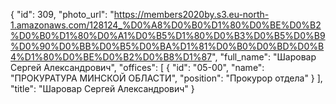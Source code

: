 {
    "id": 309,
    "photo_url": "https://members2020by.s3.eu-north-1.amazonaws.com/128124_%D0%A8%D0%B0%D1%80%D0%BE%D0%B2%D0%B0%D1%80%D0%A1%D0%B5%D1%80%D0%B3%D0%B5%D0%B9%D0%90%D0%BB%D0%B5%D0%BA%D1%81%D0%B0%D0%BD%D0%B4%D1%80%D0%BE%D0%B2%D0%B8%D1%87",
    "full_name": "Шаровар Сергей Александрович",
    "offices": [
        {
            "id": "05-00",
            "name": "ПРОКУРАТУРА МИНСКОЙ ОБЛАСТИ",
            "position": "Прокурор отдела"
        }
    ],
    "title": "Шаровар Сергей Александрович"
}